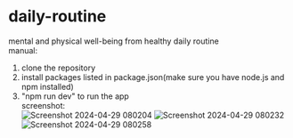 # daily-routine
mental and physical well-being from healthy daily routine\
manual:
1. clone the repository
2. install packages listed in package.json(make sure you have node.js and npm installed)
3. "npm run dev" to run the app\
screenshot:\
![Screenshot 2024-04-29 080204](https://github.com/21Yu/daily-routine/assets/116920506/cb605fb1-4334-41ca-b456-a31ff22a238c)
![Screenshot 2024-04-29 080232](https://github.com/21Yu/daily-routine/assets/116920506/dfb17a6c-df67-445e-9441-b899ad4472da)
![Screenshot 2024-04-29 080258](https://github.com/21Yu/daily-routine/assets/116920506/d084f5c2-51f1-49c5-9e41-19a7e9b7d2c2)
